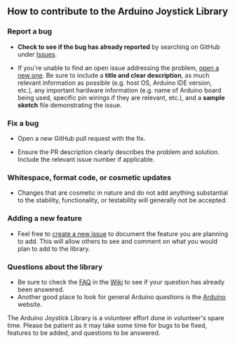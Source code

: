 ## How to contribute to the Arduino Joystick Library

### Report a bug

* **Check to see if the bug has already reported** by searching on GitHub under [Issues](https://github.com/MHeironimus/ArduinoJoystickLibrary/issues).

* If you're unable to find an open issue addressing the problem, [open a new one](https://github.com/MHeironimus/ArduinoJoystickLibrary/issues/new). Be sure to include a **title and clear description**, as much relevant information as possible (e.g. host OS, Arduino IDE version, etc.), any important hardware information (e.g. name of Arduino board being used, specific pin wirings if they are relevant, etc.), and a **sample sketch** file demonstrating the issue.

### Fix a bug

* Open a new GitHub pull request with the fix.

* Ensure the PR description clearly describes the problem and solution. Include the relevant issue number if applicable.

### Whitespace, format code, or cosmetic updates

* Changes that are cosmetic in nature and do not add anything substantial to the stability, functionality, or testability will generally not be accepted.

### Adding a new feature

* Feel free to [create a new issue](https://github.com/MHeironimus/ArduinoJoystickLibrary/issues/new) to document the feature you are planning to add. This will allow others to see and comment on what you would plan to add to the library.

### Questions about the library

* Be sure to check the [FAQ](https://github.com/MHeironimus/ArduinoJoystickLibrary/wiki/FAQ) in the [Wiki](https://github.com/MHeironimus/ArduinoJoystickLibrary/wiki) to see if your question has already been answered.
* Another good place to look for general Arduino questions is the [Arduino]() website.

The Arduino Joystick Library is a volunteer effort done in volunteer's spare time. Please be patient as it may take some time for bugs to be fixed, features to be added, and questions to be answered.
